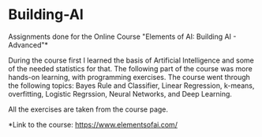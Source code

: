 # Building-AI
Assignments done for the Online Course "Elements of AI: Building AI - Advanced"*

During the course first I learned the basis of Artificial Intelligence and some of the needed statistics for that. The following part of the course was more hands-on learning, with programming exercises. The course went through the following topics: Bayes Rule and Classifier, Linear Regression, k-means, overfitting, Logistic Regrssion, Neural Networks, and Deep Learning. 

All the exercises are taken from the course page.




*Link to the course: https://www.elementsofai.com/
